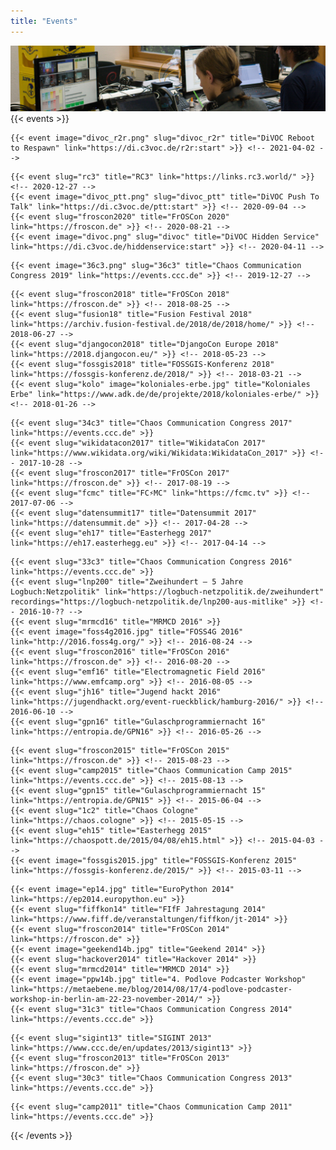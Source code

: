 ```yaml
---
title: "Events"
---
```


![](header.jpg)
{{< events >}}
<!-- 2021 -->
	{{< event image="divoc_r2r.png" slug="divoc_r2r" title="DiVOC Reboot to Respawn" link="https://di.c3voc.de/r2r:start" >}} <!-- 2021-04-02 -->

<!-- 2020 -->
	{{< event slug="rc3" title="RC3" link="https://links.rc3.world/" >}} <!-- 2020-12-27 -->
	{{< event image="divoc_ptt.png" slug="divoc_ptt" title="DiVOC Push To Talk" link="https://di.c3voc.de/ptt:start" >}} <!-- 2020-09-04 -->
	{{< event slug="froscon2020" title="FrOSCon 2020" link="https://froscon.de" >}} <!-- 2020-08-21 -->
	{{< event image="divoc.png" slug="divoc" title="DiVOC Hidden Service" link="https://di.c3voc.de/hiddenservice:start" >}} <!-- 2020-04-11 -->

<!-- 2019 -->
	{{< event image="36c3.png" slug="36c3" title="Chaos Communication Congress 2019" link="https://events.ccc.de" >}} <!-- 2019-12-27 -->

<!-- 2018 -->
	{{< event slug="froscon2018" title="FrOSCon 2018" link="https://froscon.de" >}} <!-- 2018-08-25 -->
	{{< event slug="fusion18" title="Fusion Festival 2018" link="https://archiv.fusion-festival.de/2018/de/2018/home/" >}} <!-- 2018-06-27 -->
	{{< event slug="djangocon2018" title="DjangoCon Europe 2018" link="https://2018.djangocon.eu/" >}} <!-- 2018-05-23 -->
	{{< event slug="fossgis2018" title="FOSSGIS-Konferenz 2018" link="https://fossgis-konferenz.de/2018/" >}} <!-- 2018-03-21 -->
	{{< event slug="kolo" image="koloniales-erbe.jpg" title="Koloniales Erbe" link="https://www.adk.de/de/projekte/2018/koloniales-erbe/" >}} <!-- 2018-01-26 -->

<!-- 2017 -->
	{{< event slug="34c3" title="Chaos Communication Congress 2017" link="https://events.ccc.de" >}}
	{{< event slug="wikidatacon2017" title="WikidataCon 2017" link="https://www.wikidata.org/wiki/Wikidata:WikidataCon_2017" >}} <!-- 2017-10-28 -->
	{{< event slug="froscon2017" title="FrOSCon 2017" link="https://froscon.de" >}} <!-- 2017-08-19 -->
	{{< event slug="fcmc" title="FC⚡MC" link="https://fcmc.tv" >}} <!-- 2017-07-06 -->
	{{< event slug="datensummit17" title="Datensummit 2017" link="https://datensummit.de" >}} <!-- 2017-04-28 -->
	{{< event slug="eh17" title="Easterhegg 2017" link="https://eh17.easterhegg.eu" >}} <!-- 2017-04-14 -->

<!-- 2016 -->
	{{< event slug="33c3" title="Chaos Communication Congress 2016" link="https://events.ccc.de" >}}
	{{< event slug="lnp200" title="Zweihundert – 5 Jahre Logbuch:Netzpolitik" link="https://logbuch-netzpolitik.de/zweihundert" recordings="https://logbuch-netzpolitik.de/lnp200-aus-mitlike" >}} <!-- 2016-10-?? -->
	{{< event slug="mrmcd16" title="MRMCD 2016" >}}
	{{< event image="foss4g2016.jpg" title="FOSS4G 2016" link="http://2016.foss4g.org/" >}} <!-- 2016-08-24 -->
	{{< event slug="froscon2016" title="FrOSCon 2016" link="https://froscon.de" >}} <!-- 2016-08-20 -->
	{{< event slug="emf16" title="Electromagnetic Field 2016" link="https://www.emfcamp.org" >}} <!-- 2016-08-05 -->
	{{< event slug="jh16" title="Jugend hackt 2016" link="https://jugendhackt.org/event-rueckblick/hamburg-2016/" >}} <!-- 2016-06-10 -->
	{{< event slug="gpn16" title="Gulaschprogrammiernacht 16" link="https://entropia.de/GPN16" >}} <!-- 2016-05-26 -->

<!-- 2015 -->
	{{< event slug="froscon2015" title="FrOSCon 2015" link="https://froscon.de" >}} <!-- 2015-08-23 -->
	{{< event slug="camp2015" title="Chaos Communication Camp 2015" link="https://events.ccc.de" >}} <!-- 2015-08-13 -->
	{{< event slug="gpn15" title="Gulaschprogrammiernacht 15" link="https://entropia.de/GPN15" >}} <!-- 2015-06-04 -->
	{{< event slug="1c2" title="Chaos Cologne" link="https://chaos.cologne" >}} <!-- 2015-05-15 -->
	{{< event slug="eh15" title="Easterhegg 2015" link="https://chaospott.de/2015/04/08/eh15.html" >}} <!-- 2015-04-03 -->
	{{< event image="fossgis2015.jpg" title="FOSSGIS-Konferenz 2015" link="https://fossgis-konferenz.de/2015/" >}} <!-- 2015-03-11 -->

<!-- 2014 -->
	{{< event image="ep14.jpg" title="EuroPython 2014" link="https://ep2014.europython.eu" >}}
	{{< event slug="fiffkon14" title="FIfF Jahrestagung 2014" link="https://www.fiff.de/veranstaltungen/fiffkon/jt-2014" >}}
	{{< event slug="froscon2014" title="FrOSCon 2014" link="https://froscon.de" >}}
	{{< event image="geekend14b.jpg" title="Geekend 2014" >}}
	{{< event slug="hackover2014" title="Hackover 2014" >}}
	{{< event slug="mrmcd2014" title="MRMCD 2014" >}}
	{{< event image="ppw14b.jpg" title="4. Podlove Podcaster Workshop" link="https://metaebene.me/blog/2014/08/17/4-podlove-podcaster-workshop-in-berlin-am-22-23-november-2014/" >}}
	{{< event slug="31c3" title="Chaos Communication Congress 2014" link="https://events.ccc.de" >}}

<!-- 2013 -->
	{{< event slug="sigint13" title="SIGINT 2013" link="https://www.ccc.de/en/updates/2013/sigint13" >}}
	{{< event slug="froscon2013" title="FrOSCon 2013" link="https://froscon.de" >}}
	{{< event slug="30c3" title="Chaos Communication Congress 2013" link="https://events.ccc.de" >}} 

<!-- 2011 -->
	{{< event slug="camp2011" title="Chaos Communication Camp 2011" link="https://events.ccc.de" >}} 
{{< /events >}}
